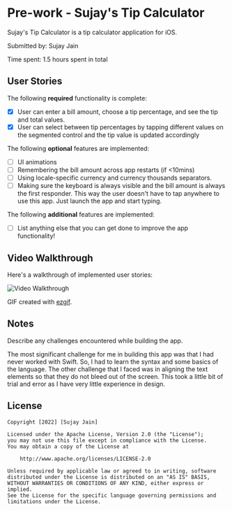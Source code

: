 # Pre-work - Sujay's Tip Calculator

Sujay's Tip Calculator is a tip calculator application for iOS.

Submitted by: Sujay Jain

Time spent: 1.5 hours spent in total

## User Stories

The following **required** functionality is complete:

* [x] User can enter a bill amount, choose a tip percentage, and see the tip and total values.
* [x] User can select between tip percentages by tapping different values on the segmented control and the tip value is updated accordingly

The following **optional** features are implemented:

* [ ] UI animations
* [ ] Remembering the bill amount across app restarts (if <10mins)
* [ ] Using locale-specific currency and currency thousands separators.
* [ ] Making sure the keyboard is always visible and the bill amount is always the first responder. This way the user doesn't have to tap anywhere to use this app. Just launch the app and start typing.

The following **additional** features are implemented:

- [ ] List anything else that you can get done to improve the app functionality!

## Video Walkthrough

Here's a walkthrough of implemented user stories:

<img src='https://imgur.com/a/OpO4zHJ' title='Video Walkthrough' width='' alt='Video Walkthrough' />

GIF created with [ezgif](https://ezgif.com/).

## Notes

Describe any challenges encountered while building the app.

The most significant challenge for me in building this app was that I had never worked with Swift. So, I had to learn the syntax and some basics of the language. The other challenge that I faced was in aligning the text elements so that they do not bleed out of the screen. This took a little bit of trial and error as I have very little experience in design. 

## License

    Copyright [2022] [Sujay Jain]

    Licensed under the Apache License, Version 2.0 (the "License");
    you may not use this file except in compliance with the License.
    You may obtain a copy of the License at

        http://www.apache.org/licenses/LICENSE-2.0

    Unless required by applicable law or agreed to in writing, software
    distributed under the License is distributed on an "AS IS" BASIS,
    WITHOUT WARRANTIES OR CONDITIONS OF ANY KIND, either express or implied.
    See the License for the specific language governing permissions and
    limitations under the License.
